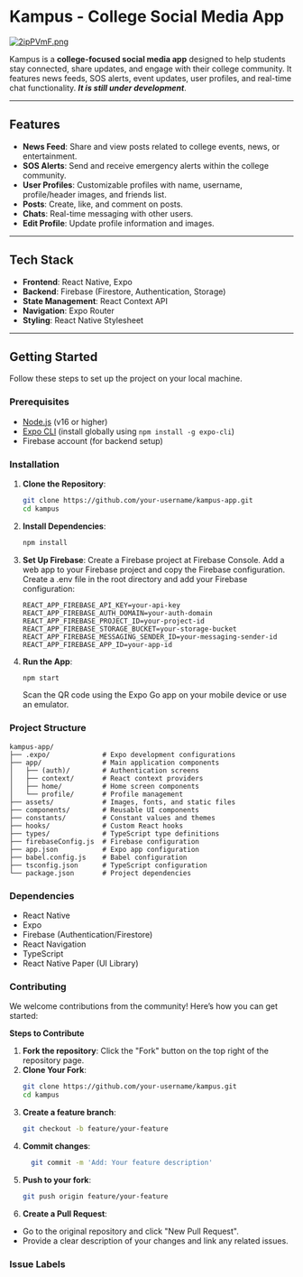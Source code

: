 # Kampus - College Social Media App

[![2ipPVmF.png](https://iili.io/2ipPVmF.png)](https://freeimage.host/) <!-- Add your logo here -->

Kampus is a **college-focused social media app** designed to help students stay connected, share updates, and engage with their college community. It features news feeds, SOS alerts, event updates, user profiles, and real-time chat functionality. ***It is still under development***.

---

## **Features**

- **News Feed**: Share and view posts related to college events, news, or entertainment.
- **SOS Alerts**: Send and receive emergency alerts within the college community.
- **User Profiles**: Customizable profiles with name, username, profile/header images, and friends list.
- **Posts**: Create, like, and comment on posts.
- **Chats**: Real-time messaging with other users.
- **Edit Profile**: Update profile information and images.

---

## **Tech Stack**

- **Frontend**: React Native, Expo
- **Backend**: Firebase (Firestore, Authentication, Storage)
- **State Management**: React Context API
- **Navigation**: Expo Router
- **Styling**: React Native Stylesheet

---

## **Getting Started**

Follow these steps to set up the project on your local machine.

### **Prerequisites**

- [Node.js](https://nodejs.org/) (v16 or higher)
- [Expo CLI](https://docs.expo.dev/get-started/installation/) (install globally using `npm install -g expo-cli`)
- Firebase account (for backend setup)

### **Installation**

1. **Clone the Repository**:
   ```bash
   git clone https://github.com/your-username/kampus-app.git
   cd kampus
   ```
2. **Install Dependencies**:
   ```bash
   npm install
   ```
3. **Set Up Firebase**:
   Create a Firebase project at Firebase Console.
   Add a web app to your Firebase project and copy the Firebase configuration.
   Create a .env file in the root directory and add your Firebase configuration:

   ```env
   REACT_APP_FIREBASE_API_KEY=your-api-key
   REACT_APP_FIREBASE_AUTH_DOMAIN=your-auth-domain
   REACT_APP_FIREBASE_PROJECT_ID=your-project-id
   REACT_APP_FIREBASE_STORAGE_BUCKET=your-storage-bucket
   REACT_APP_FIREBASE_MESSAGING_SENDER_ID=your-messaging-sender-id
   REACT_APP_FIREBASE_APP_ID=your-app-id
   ```
4. **Run the App**:
   ```bash
   npm start
   ```
   Scan the QR code using the Expo Go app on your mobile device or use an emulator.
### **Project Structure**

```
kampus-app/
├── .expo/             # Expo development configurations
├── app/               # Main application components
│   ├── (auth)/        # Authentication screens
│   ├── context/       # React context providers
│   ├── home/          # Home screen components
│   └── profile/       # Profile management
├── assets/            # Images, fonts, and static files
├── components/        # Reusable UI components
├── constants/         # Constant values and themes
├── hooks/             # Custom React hooks
├── types/             # TypeScript type definitions
├── firebaseConfig.js  # Firebase configuration
├── app.json           # Expo app configuration
├── babel.config.js    # Babel configuration
├── tsconfig.json      # TypeScript configuration
└── package.json       # Project dependencies
```
### **Dependencies**

- React Native
- Expo
- Firebase (Authentication/Firestore)
- React Navigation
- TypeScript
- React Native Paper (UI Library)
### **Contributing**

We welcome contributions from the community! Here’s how you can get started:

**Steps to Contribute**
1. **Fork the repository**:
   Click the "Fork" button on the top right of the repository page.
2. **Clone Your Fork**:
   ```bash
   git clone https://github.com/your-username/kampus.git
   cd kampus
   ```
3. **Create a feature branch**:
   ```bash
   git checkout -b feature/your-feature
   ```
4. **Commit changes**:
    ```bash
      git commit -m 'Add: Your feature description'
    ```
5. **Push to your fork**:
   ```bash
   git push origin feature/your-feature
    ```
6. **Create a Pull Request**:
- Go to the original repository and click "New Pull Request".
- Provide a clear description of your changes and link any related issues.

### **Issue Labels**
